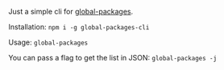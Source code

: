 Just a simple cli for [global-packages](https://www.npmjs.com/package/global-packages).

Installation: `npm i -g global-packages-cli`

Usage: `global-packages`

You can pass a flag to get the list in JSON: `global-packages -j`
